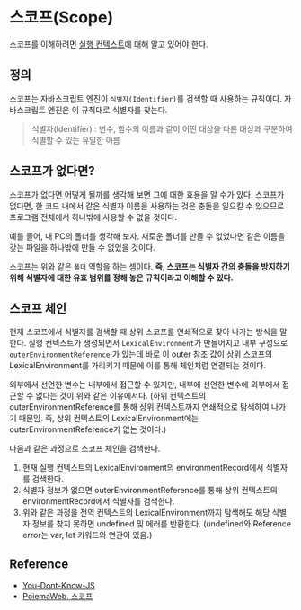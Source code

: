 # 스코프(Scope)

스코프를 이해하려면 [실행 컨텍스트](https://github.com/sunghyunjeonme/TIL/blob/master/JavaScript/execution-context.md)에 대해 알고 있어야 한다.

## 정의

스코프는 자바스크립트 엔진이 `식별자(Identifier)`를 검색할 때 사용하는 규칙이다. 자바스크립트 엔진은 이 규칙대로 식별자를 찾는다.

> 식별자(Identifier) : 변수, 함수의 이름과 같이 어떤 대상을 다른 대상과 구분하여 식별할 수 있는 유일한 이름

## 스코프가 없다면?

스코프가 없다면 어떻게 될까를 생각해 보면 그에 대한 효용을 알 수가 있다. 스코프가 없다면, 한 코드 내에서 같은 식별자 이름을 사용하는 것은 충돌을 일으킬 수 있으므로 프로그램 전체에서 하나밖에 사용할 수 없을 것이다.

예를 들어, 내 PC의 폴더를 생각해 보자. 새로운 폴더를 만들 수 없었다면 같은 이름을 갖는 파일을 하나밖에 만들 수 없었을 것이다.

스코프는 위와 같은 `폴더` 역할을 하는 셈이다. **즉, 스코프는 식별자 간의 충돌을 방지하기 위해 식별자에 대한 유효 범위를 정해 놓은 규칙이라고 이해할 수 있다.**

## 스코프 체인

현재 스코프에서 식별자를 검색할 때 상위 스코프를 연쇄적으로 찾아 나가는 방식을 말한다. 실행 컨텍스트가 생성되면서 `LexicalEnvironment`가 만들어지고 내부 구성으로 `outerEnvironmentReference` 가 있는데 바로 이 outer 참조 값이 상위 스코프의 LexicalEnvironment를 가리키기 때문에 이를 통해 체인처럼 연결되는 것이다.

외부에서 선언한 변수는 내부에서 접근할 수 있지만, 내부에 선언한 변수에 외부에서 접근할 수 없다는 것이 위와 같은 이유에서다. (하위 컨텍스트의 outerEnvironmentReference를 통해 상위 컨텍스트까지 연쇄적으로 탐색하여 나가기 때문임. 즉, 상위 컨텍스트의 LexicalEnvironment에는 outerEnvironmentReference가 없는 것이다.)

다음과 같은 과정으로 스코프 체인을 검색한다.

1. 현재 실행 컨텍스트의 LexicalEnvironment의 environmentRecord에서 식별자를 검색한다.
2. 식별자 정보가 없으면 outerEnvironmentReference를 통해 상위 컨텍스트의 environmentRecord에서 식별자를 검색한다.
3. 위와 같은 과정을 전역 컨텍스트의 LexicalEnvironment까지 탐색해도 해당 식별자 정보를 찾지 못하면 undefined 및 에러를 반환한다. (undefined와 Reference error는 var, let 키워드와 연관이 있음.)

## Reference

- [You-Dont-Know-JS](https://github.com/getify/You-Dont-Know-JS/blob/2nd-ed/scope-closures/ch1.md)
- [PoiemaWeb, 스코프](https://poiemaweb.com/js-scope)
